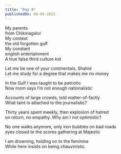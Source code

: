 ```yaml
---
title: "Day 8"
publishedOn: 08-04-2025
---
```


My parents  
 from Chikmagalur  
My context  
 the old forgotten gulf  
My constant  
 english entertainment  
A true false third culture kid

Let me be one of your continentals, Shahid  
Let me study for a degree that makes me no money

In the Gulf I was taught to be patriotic  
Now mom says I’m not enough nationalistic

Accounts of large crowds, told matter-of-factly  
What taint is attached to the journalistic?

Thirty years spent meekly, then explosion of hatred  
on return, no empathy. Why am I not optimistic?

No one walks anymore, only iron bubbles on bad roads  
eyes closed to the scores gathering at Majestic

I am drowning, holding on to the feminine  
While here insists on being chauvinistic.
